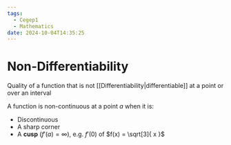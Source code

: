 ```yaml
---
tags:
  - Cegep1
  - Mathematics
date: 2024-10-04T14:35:25
---
```


# Non-Differentiability

Quality of a function that is not [[Differentiability|differentiable]] at a point or over an interval

A function is non-continuous at a point $a$ when it is:

- Discontinuous
- A sharp corner
- A **cusp** ($f'(a) = \infty$), e.g. $f'(0)$ of $f(x) = \sqrt[3]{ x }$